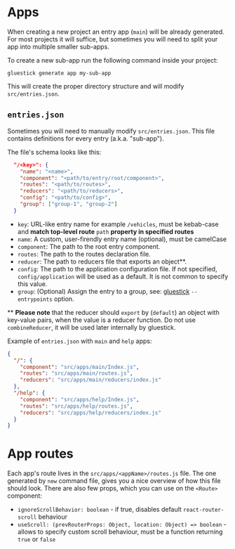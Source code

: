 # Apps
When creating a new project an entry app (`main`) will be already generated.
For most projects it will suffice, but sometimes you will need to split your app
into multiple smaller sub-apps.

To create a new sub-app run the following command inside your project:
```
gluestick generate app my-sub-app
```

This will create the proper directory structure and will modify `src/entries.json`.

## `entries.json`
Sometimes you will need to manually modify `src/entries.json`.
This file contains definitions for every entry (a.k.a. "sub-app").

The file's schema looks like this:

```json
  "/<key>": {
    "name": "<name>",
    "component": "<path/to/entry/root/component>",
    "routes": "<path/to/routes>",
    "reducers": "<path/to/reducers>",
    "config": "<path/to/config>",
    "group": ["group-1", "group-2"]
  }
``` 

- `key`: URL-like entry name for example `/vehicles`, must be kebab-case and __match top-level route__ `path` __property in specified routes__
- `name`: A custom, user-firendly entry name (optional), must be camelCase
- `component`: The path to the root entry component.
- `routes`: The path to the routes declaration file.
- `reducer`: The path to reducers file that exports an object**.
- `config`: The path to the application configuration file. If not specified, `config/application` will be used as a default. It is not common to specify this value.
- `group`: (Optional) Assign the entry to a group, see: [gluestick](../packages/gluestick/README.md) `--entrypoints` option.

** **Please note** that the reducer should `export` by (`default`) an object with key-value pairs,
when the value is a reducer function. Do not use `combineReducer`, it will be used later internally
by gluestick.

Example of `entries.json` with `main` and `help` apps:

```json
{
  "/": {
    "component": "src/apps/main/Index.js",
    "routes": "src/apps/main/routes.js",
    "reducers": "src/apps/main/reducers/index.js"
  },
  "/help": {
    "component": "src/apps/help/Index.js",
    "routes": "src/apps/help/routes.js",
    "reducers": "src/apps/help/reducers/index.js"
  }
}
```

# App routes
Each app's route lives in the `src/apps/<appName>/routes.js` file. The one generated by `new` command file, gives you a nice overview of how this file should look. There are also few props, which you can use on the `<Route>` component:
* `ignoreScrollBehavior: boolean` - if true, disables default `react-router-scroll` behaviour
* `useScroll: (prevRouterProps: Object, location: Object) => boolean` - allows to specify custom scroll behaviour, must be a function returning `true` or `false`
